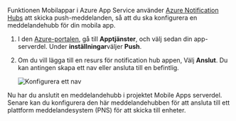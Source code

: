 Funktionen Mobilappar i Azure App Service använder [Azure Notification Hubs] att skicka push-meddelanden, så att du ska konfigurera en meddelandehubb för din mobila app.

1. I den [Azure-portalen], gå till **Apptjänster**, och välj sedan din app-serverdel. Under **inställningar**väljer **Push**.
2. Om du vill lägga till en resurs för notification hub appen, Välj **Anslut**. Du kan antingen skapa ett nav eller ansluta till en befintlig.

    ![Konfigurera ett nav](./media/app-service-mobile-create-notification-hub/configure-hub-flow.png)

Nu har du anslutit en meddelandehubb i projektet Mobile Apps serverdel. Senare kan du konfigurera den här meddelandehubben för att ansluta till ett plattform meddelandesystem (PNS) för att skicka till enheter.

[Azure-portalen]: https://portal.azure.com/
[Azure Notification Hubs]: https://azure.microsoft.com/documentation/articles/notification-hubs-push-notification-overview/
